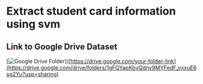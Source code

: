 # Extract student card information using svm


## Link to Google Drive Dataset

[![Google Drive Folder](https://img.shields.io/badge/Google%20Drive-Folder-blue?style=for-the-badge&logo=google-drive)]([https://drive.google.com/your-folder-link](https://drive.google.com/drive/folders/1gFQYapKbvQdnv9MYFedF_vxxuE6sg2Yu?usp=sharing)
